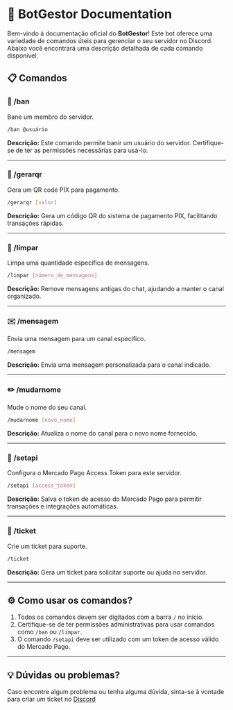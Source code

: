 # 🤖 BotGestor Documentation

Bem-vindo à documentação oficial do **BotGestor**! Este bot oferece uma variedade de comandos úteis para gerenciar o seu servidor no Discord. Abaixo você encontrará uma descrição detalhada de cada comando disponível.

## 📋 Comandos

### 🔨 /ban
Bane um membro do servidor.
```bash
/ban @usuário
```
**Descrição:** Este comando permite banir um usuário do servidor. Certifique-se de ter as permissões necessárias para usá-lo.

---

### 💸 /gerarqr
Gera um QR code PIX para pagamento.
```bash
/gerarqr [valor]
```
**Descrição:** Gera um código QR do sistema de pagamento PIX, facilitando transações rápidas.

---

### 🧹 /limpar
Limpa uma quantidade específica de mensagens.
```bash
/limpar [número_de_mensagens]
```
**Descrição:** Remove mensagens antigas do chat, ajudando a manter o canal organizado.

---

### ✉️ /mensagem
Envia uma mensagem para um canal específico.
```bash
/mensagem
```
**Descrição:** Envia uma mensagem personalizada para o canal indicado.

---

### ✏️ /mudarnome
Mude o nome do seu canal.
```bash
/mudarnome [novo_nome]
```
**Descrição:** Atualiza o nome do canal para o novo nome fornecido.

---

### 🔑 /setapi
Configura o Mercado Pago Access Token para este servidor.
```bash
/setapi [access_token]
```
**Descrição:** Salva o token de acesso do Mercado Pago para permitir transações e integrações automáticas.

---

### 🎫 /ticket
Crie um ticket para suporte.
```bash
/ticket
```
**Descrição:** Gera um ticket para solicitar suporte ou ajuda no servidor.

---

## ⚙️ Como usar os comandos?

1. Todos os comandos devem ser digitados com a barra `/` no início.
2. Certifique-se de ter permissões administrativas para usar comandos como `/ban` ou `/limpar`.
3. O comando `/setapi` deve ser utilizado com um token de acesso válido do Mercado Pago.

---

## 💡 Dúvidas ou problemas?

Caso encontre algum problema ou tenha alguma dúvida, sinta-se à vontade para criar um ticket no [Discord](https://discord.gg/cpERRv9dQr)
